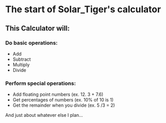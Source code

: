 # The start of Solar_Tiger's calculator

## This Calculator will:

### Do basic operations:

- Add
- Subtract
- Multiply
- Divide

### Perform special operations:

- Add floating point numbers (ex. 12. 3 + 7.6)
- Get percentages of numbers (ex. 10% of 10 is 1)
- Get the remainder when you divide (ex. 5 /3 = 2)

And just about whatever else I plan...
